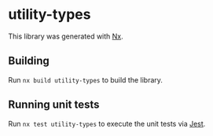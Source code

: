 # utility-types

This library was generated with [Nx](https://nx.dev).

## Building

Run `nx build utility-types` to build the library.

## Running unit tests

Run `nx test utility-types` to execute the unit tests via [Jest](https://jestjs.io).
